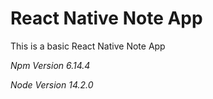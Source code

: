 # React Native Note App 

This is a basic React Native Note App 

_Npm Version 6.14.4_

_Node Version 14.2.0_
